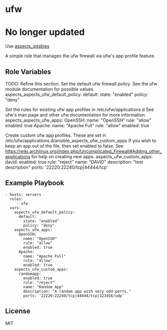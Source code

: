 ufw
========

# No longer updated
Use [aspects_iptables](https://github.com/LaneCommunityCollege/aspects_iptables)

A simple role that manages the ufw firewall via ufw's app profile feature.


Role Variables
--------------

TODO: Refine this section.
Set the default ufw firewall policy. See the ufw module documentation for possible values.
aspects_aspects_ufw_default_policy:
  default:
    state: "enabled"
    policy: "deny"

Set the rules for existing ufw app profiles in /etc/ufw/applications.d
See ufw's man page and other ufw documentation for more information.
aspects_aspects_ufw_apps:
  OpenSSH:
    name: "OpenSSH"
    rule: "allow"
    enabled: true
  Apache:
    name: "Apache Full"
    rule: "allow"
    enabled: true

Create custom ufw app profiles. These are set in /etc/ufw/applications.d/ansible_aspects_ufw_custom_apps
If you wish to keep an app out of the file, then set enabled to false.
See https://wiki.archlinux.org/index.php/Uncomplicated_Firewall#Adding_other_applications for help on creating new apps.
aspects_ufw_custom_apps:
  david:
    enabled: true
    rule: "reject"
    name: "DAVID"
    description: "test description"
    ports: '22220:22240/tcp|44444/tcp'

Example Playbook
-------------------------


    - hosts: servers
      roles:
         - ufw
      vars:
        aspects_ufw_default_policy:
          default:
            state: "enabled"
            policy: "deny"
        aspects_ufw_apps:
          OpenSSH:
            name: "OpenSSH"
            rule: "allow"
            enabled: true
          Apache:
            name: "Apache Full"
            rule: "allow"
            enabled: true
        aspects_ufw_custom_apps:
          randomapp:
            enabled: true
            rule: "reject"
            name: "Random App"
            description: "A random app with very odd ports."
            ports: '22220:22240/tcp|44444/tcp|123456/udp'

License
-------

MIT
